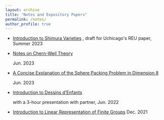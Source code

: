 ```yaml
---
layout: archive
title: "Notes and Expository Papers"
permalink: /notes/
author_profile: true
---
```


+ [Introduction to Shimura Varieties](../assets/REU_paper_Hang_Chen(draft).pdf)
  , draft for Uchicago's REU paper, Summer 2023

+ [Notes on Chern-Weil Theory](../assets/Notes_on_Chern_Weil_Theory.pdf)

  Jun. 2023

+ [A Concise Explanation of the Sphere Packing Problem in Dimension 8](../assets/A_Concise_Explanation_of_the_Sphere_Packing_Problem_in_Dimension_8.pdf)
  
   Jun. 2023

+ [Introduction to Dessins d’Enfants](../assets/Intro_to_dessins.pdf)

   with a 3-hour presentation with partner, Jun. 2022

+ [Introduction to Linear Representation of Finite Groups](../assets/Introduction_to_Representation_Theory_of_Finite_Groups.pdf) Dec. 2021
  

